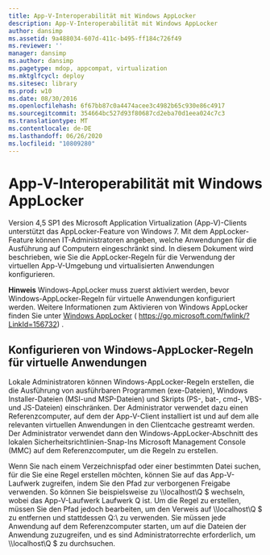 ```yaml
---
title: App-V-Interoperabilität mit Windows AppLocker
description: App-V-Interoperabilität mit Windows AppLocker
author: dansimp
ms.assetid: 9a488034-607d-411c-b495-ff184c726f49
ms.reviewer: ''
manager: dansimp
ms.author: dansimp
ms.pagetype: mdop, appcompat, virtualization
ms.mktglfcycl: deploy
ms.sitesec: library
ms.prod: w10
ms.date: 08/30/2016
ms.openlocfilehash: 6f67bb87c0a4474acee3c4982b65c930e86c4917
ms.sourcegitcommit: 354664bc527d93f80687cd2eba70d1eea024c7c3
ms.translationtype: MT
ms.contentlocale: de-DE
ms.lasthandoff: 06/26/2020
ms.locfileid: "10809280"
---
```

# App-V-Interoperabilität mit Windows AppLocker


Version 4,5 SP1 des Microsoft Application Virtualization (App-V)-Clients unterstützt das AppLocker-Feature von Windows 7. Mit dem AppLocker-Feature können IT-Administratoren angeben, welche Anwendungen für die Ausführung auf Computern eingeschränkt sind. In diesem Dokument wird beschrieben, wie Sie die AppLocker-Regeln für die Verwendung der virtuellen App-V-Umgebung und virtualisierten Anwendungen konfigurieren.

**Hinweis**  Windows-AppLocker muss zuerst aktiviert werden, bevor Windows-AppLocker-Regeln für virtuelle Anwendungen konfiguriert werden. Weitere Informationen zum Aktivieren von Windows AppLocker finden Sie unter [Windows AppLocker](https://go.microsoft.com/fwlink/?LinkId=156732) ( https://go.microsoft.com/fwlink/?LinkId=156732) .

 

## Konfigurieren von Windows-AppLocker-Regeln für virtuelle Anwendungen


Lokale Administratoren können Windows-AppLocker-Regeln erstellen, die die Ausführung von ausführbaren Programmen (exe-Dateien), Windows Installer-Dateien (MSI-und MSP-Dateien) und Skripts (PS-, bat-, cmd-, VBS-und JS-Dateien) einschränken. Der Administrator verwendet dazu einen Referenzcomputer, auf dem der App-V-Client installiert ist und auf dem alle relevanten virtuellen Anwendungen in den Clientcache gestreamt werden. Der Administrator verwendet dann den Windows-AppLocker-Abschnitt des lokalen Sicherheitsrichtlinien-Snap-Ins Microsoft Management Console (MMC) auf dem Referenzcomputer, um die Regeln zu erstellen.

Wenn Sie nach einem Verzeichnispfad oder einer bestimmten Datei suchen, für die Sie eine Regel erstellen möchten, können Sie auf das App-V-Laufwerk zugreifen, indem Sie den Pfad zur verborgenen Freigabe verwenden. So können Sie beispielsweise zu \\\\localhost\\Q $ wechseln, wobei das App-V-Laufwerk Laufwerk Q ist. Um die Regel zu erstellen, müssen Sie den Pfad jedoch bearbeiten, um den Verweis auf \\\\localhost\\Q $ zu entfernen und stattdessen Q:\\ zu verwenden. Sie müssen jede Anwendung auf dem Referenzcomputer starten, um auf die Dateien der Anwendung zuzugreifen, und es sind Administratorrechte erforderlich, um \\\\localhost\\Q $ zu durchsuchen.

 

 





